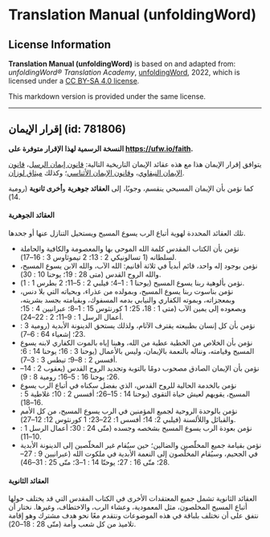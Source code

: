 # Translation Manual (unfoldingWord)

## License Information

**Translation Manual (unfoldingWord)** is based on and adapted from: _unfoldingWord® Translation Academy_, [unfoldingWord](https://unfoldingword.org/utw), 2022, which is licensed under a [CC BY-SA 4.0 license](https://creativecommons.org/licenses/by-sa/4.0/legalcode.en).

This markdown version is provided under the same license.



--------------------------------

## إقرار الإيمان (id: 781806)

**النسخة الرسمية لهذا الإقرار متوفرة على https://ufw.io/faith.**

يتوافق إقرار الإيمان هذا مع هذه عقائد الإيمان التاريخية التالية: [قانون إيمان الرسل](https://git.door43.org/Door43/en_creeds/src/master/content/apostles.md)، [قانون الإيمان النيقاوي](https://git.door43.org/Door43/en_creeds/src/master/content/nicene.md)، و[قانون الإيمان الأثناسي](https://git.door43.org/Door43/en_creeds/src/master/content/athanasian.md)؛ وكذلك [ميثاق لوزان](https://www.lausanne.org/en/documents/lausanne-covenant.html).

كما نؤمن بأن الإيمان المسيحي ينقسم، وجوبًا، إلى **العقائد جوهرية** و**أخرى ثانوية** (رومية 14\).

#### العقائد الجوهرية

تلك العقائد المحددة لهوية أتباع الرب يسوع المسيح ويستحيل التنازل عنها أو جحدها.

* نؤمن بأن الكتاب المقدس كلمة الله الموحى بها والمعصومة والكافية والحاملة لسلطانه (1 تسالونيكي 2 : 13؛ 2 تيموثاوس 3 : 16–17\).
* نؤمن بوجود إله واحد، قائم أبدياً في ثلاثة أقانيم: الله الآب، والله الابن يسوع المسيح، والله الروح القدس (متى 28 : 19؛ يوحنا 10 : 30\).
* نؤمن بألوهية ربنا يسوع المسيح (يوحنا 1 : 1–4؛ فيلبي 2 : 5–11؛ 2 بطرس 1 : 1\).
* نؤمن بناسوت ربنا يسوع المسيح، وبمولده من عذراء، وبحياته التي بلا دنس، وبمعجزاته، وبموته الكفاري والنيابي بدمه المسفوك، وبقيامته بجسد بشريته، وبصعوده إلى يمين الآب (متى 1 : 18، 25؛ 1 كورنثوس 15 : 1–8؛ عبرانيين 4 : 15؛ أعمال الرسل 1 : 9–11؛ 2 : 22–24\).
* نؤمن بأن كل إنسان بطبيعته يقترف الآثام، ولذلك يستحق الدينونة الأبدية (رومية 3 : 23؛ إشعياء 64 : 6–7\).
* نؤمن بأن الخلاص من الخطية عطية من الله، وهبنا إياه بالموت الكفاري لابنه يسوع المسيح وقيامته، ونناله بالنعمة بالإيمان، وليس بالأعمال (يوحنا 3 : 16؛ يوحنا 14 : 6؛ أفسس 2 : 8–9؛ تيطس 3 : 3–7\).
* نؤمن بأن الإيمان الصادق مصحوب دومًا بالتوبة وتجديد الروح القدس (يعقوب 2 : 14–26؛ يوحنا 16 : 5–16؛ رومية 8 : 9\).
* نؤمن بالخدمة الحالية للروح القدس، الذي بفضل سكناه في أتباع الرب يسوع المسيح، يقويهم لعيش حياة التقوى (يوحنا 14 : 15–26؛ أفسس 2 : 10؛ غلاطية 5 : 16–18\).
* نؤمن بالوحدة الروحية لجميع المؤمنين في الرب يسوع المسيح، من كل الأمم والقبائل واللألسنة (فيلبي 2: 14؛ أفسس 1: 22–23؛ 1 كورنثوس 12: 12–27\).
* نؤمن بعودة الرب يسوع المسيح بشخصه وجسده (متّى 24 : 30؛ أعمال الرسل 1 : 10–11\).
* نؤمن بقيامة جميع المخلّصين والضالين؛ حين سيُقام غير المخلّصين إلى الدينونة الأبدية في الجحيم، وسيُقام المخلّصون إلى النعمة الأبدية في ملكوت الله (عبرانيين 9 : 27–28؛ متّى 16 : 27؛ يوحنّا 14 : 1–3؛ متّى 25 : 31–46\).

#### العقائد الثانوية

العقائد الثانوية تشمل جميع المعتقدات الأخرى في الكتاب المقدس التي قد يختلف حولها أتباع المسيح المخلصون، مثل المعمودية، وعشاء الرب، والاختطاف، وغيرها. نختار أن نتفق على أن نختلف بلباقة في هذه الموضوعات ونتقدم معًا نحو هدف مشترك وهو إقامة تلاميذ من كل شعب وأمة (متّى 28 : 18–20\).


